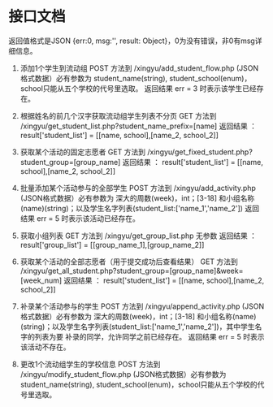 # 接口文档
返回值格式是JSON {err:0, msg:'', result: Object}，0为没有错误，非0有msg详细信息。

1. 添加1个学生到流动组
POST 方法到 /xingyu/add_student_flow.php
(JSON格式数据）必有参数为 student_name(string), student_school(enum)，school只能从五个学校的代号里选取。
返回结果 err = 3 时表示该学生已经存在。

2. 根据姓名的前几个汉字获取流动组学生列表不分页
GET 方法到 /xingyu/get_student_list.php?student_name_prefix=[name]
返回结果 ： result['student_list'] = [[name, school],[name_2, school_2]]

3. 获取某个活动的固定志愿者
GET 方法到 /xingyu/get_fixed_student.php?student_group=[group_name]
返回结果 ： result['student_list'] = [[name, school],[name_2, school_2]]

4. 批量添加某个活动参与的全部学生
POST 方法到 /xingyu/add_activity.php
(JSON格式数据）必有参数为 深大的周数(week)，int；[3-18] 和小组名称(name)(string)；以及学生名字列表(student_list:['name_1','name_2'])
返回结果 err = 5 时表示该活动已经存在。

5. 获取小组列表
GET 方法到 /xingyu/get_group_list.php
无参数
返回结果 ： result['group_list'] = [[group_name_1],[group_name_2]]

6. 获取某个活动的全部志愿者（用于提交成功后查看结果）
GET 方法到 /xingyu/get_all_student.php?student_group=[group_name]&week=[week_num]
返回结果 ： result['student_list'] = [[name, school],[name_2, school_2]]

7. 补录某个活动参与的学生
POST 方法到 /xingyu/append_activity.php
(JSON格式数据）必有参数为 深大的周数(week)，int；[3-18] 和小组名称(name)(string)；以及学生名字列表(student_list:['name_1','name_2'])，其中学生名字的列表为要
补录的同学，允许同学之前已经存在。
返回结果 err = 5 时表示该活动不存在。


8. 更改1个流动组学生的学校信息
POST 方法到 /xingyu/modify_student_flow.php
(JSON格式数据）必有参数为 student_name(string), student_school(enum)，school只能从五个学校的代号里选取。
